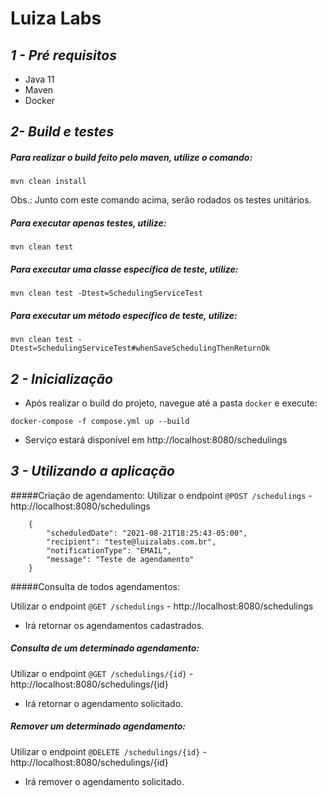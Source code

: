 # Luiza Labs 
## _1 - Pré requisitos_

 - Java 11
 - Maven
 - Docker


 ##  _2- Build e testes_
##### Para realizar o build feito pelo maven, utilize o comando:
```
mvn clean install
```

Obs.: Junto com este comando acima, serão rodados os testes unitários.

##### Para executar apenas testes, utilize:
```
mvn clean test
```
##### Para executar uma classe específica de teste, utilize:
```
mvn clean test -Dtest=SchedulingServiceTest
```
##### Para executar um método específico de teste, utilize:
```
mvn clean test -Dtest=SchedulingServiceTest#whenSaveSchedulingThenReturnOk
```

## _2 - Inicialização_
-  Após realizar o build do projeto, navegue até a pasta `docker` e execute:

```
docker-compose -f compose.yml up --build
```
- Serviço estará disponível em http://localhost:8080/schedulings

## _3 - Utilizando a aplicação_

#####Criação de agendamento:
   Utilizar o endpoint  `@POST /schedulings` - http://localhost:8080/schedulings
```
    {
        "scheduledDate": "2021-08-21T18:25:43-05:00",
        "recipient": "teste@luizalabs.com.br",
        "notificationType": "EMAIL",
        "message": "Teste de agendamento"
    }
```
#####Consulta de todos agendamentos:

 Utilizar o endpoint  `@GET /schedulings` - http://localhost:8080/schedulings

- Irá retornar os agendamentos cadastrados.

##### Consulta de um determinado agendamento:

Utilizar o endpoint  `@GET /schedulings/{id}` - http://localhost:8080/schedulings/{id}

- Irá retornar o agendamento solicitado.

##### Remover um determinado agendamento:

Utilizar o endpoint  `@DELETE /schedulings/{id}` - http://localhost:8080/schedulings/{id}

- Irá remover o agendamento solicitado.

